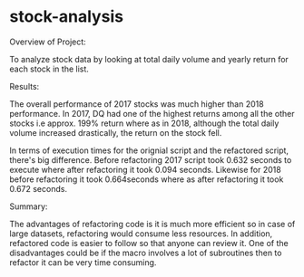 # stock-analysis

Overview of Project:

To analyze stock data by looking at total daily volume and yearly return for each stock in the list.

Results:   

The overall performance of 2017 stocks was much higher than 2018 performance.  In 2017, DQ had one of the highest returns among all the other stocks i.e approx. 199% return where as in 2018, although the total daily volume increased drastically, the return on the stock fell.  

In terms of execution times for the orignial script and the refactored script, there's big difference.  Before refactoring 2017 script took 0.632 seconds to execute where after refactoring it took 0.094 seconds.  Likewise for 2018 before refactoring it took 0.664seconds where as after refactoring it took 0.672 seconds.  

Summary: 

The advantages of refactoring code is it is much more efficient so in case of large datasets, refactoring would consume less resources.  In addition, refactored code is easier to follow so that anyone can review it.  One of the disadvantages could be if the macro involves a lot of subroutines then to refactor it can be very time consuming.  

